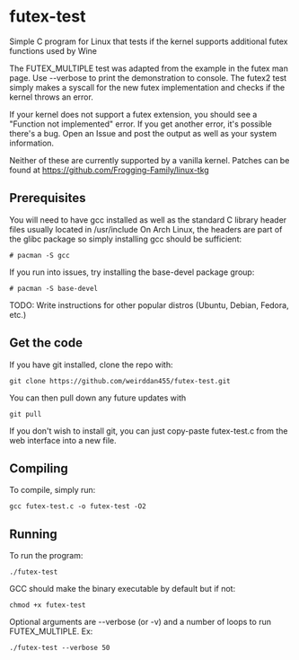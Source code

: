 # futex-test
Simple C program for Linux that tests if the kernel supports additional futex functions used by Wine

The FUTEX_MULTIPLE test was adapted from the example in the futex man page. Use --verbose to print the demonstration to console.
The futex2 test simply makes a syscall for the new futex implementation and checks if the kernel throws an error.

If your kernel does not support a futex extension, you should see a "Function not implemented" error.
If you get another error, it's possible there's a bug. Open an Issue and post the output as well as your system information.

Neither of these are currently supported by a vanilla kernel.  Patches can be found at https://github.com/Frogging-Family/linux-tkg

## Prerequisites
You will need to have gcc installed as well as the standard C library header files usually located in /usr/include
On Arch Linux, the headers are part of the glibc package so simply installing gcc should be sufficient:

```
# pacman -S gcc
```

If you run into issues, try installing the base-devel package group:

```
# pacman -S base-devel
```

TODO: Write instructions for other popular distros (Ubuntu, Debian, Fedora, etc.)

## Get the code
If you have git installed, clone the repo with:

```
git clone https://github.com/weirddan455/futex-test.git
```

You can then pull down any future updates with

```
git pull
```

If you don't wish to install git, you can just copy-paste futex-test.c from the web interface into a new file.

## Compiling
To compile, simply run:

```
gcc futex-test.c -o futex-test -O2
```

## Running
To run the program:

```
./futex-test
```

GCC should make the binary executable by default but if not:

```
chmod +x futex-test
```

Optional arguments are --verbose (or -v) and a number of loops to run FUTEX_MULTIPLE.  Ex:

```
./futex-test --verbose 50
```

